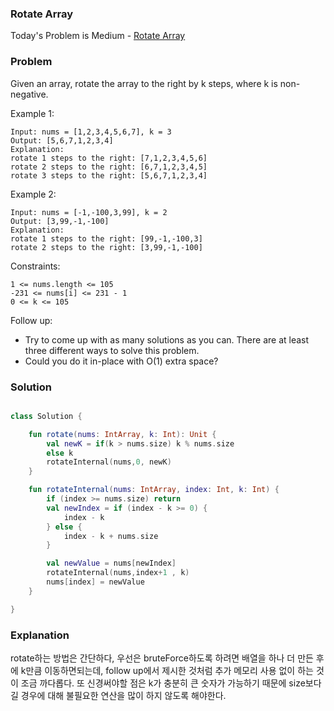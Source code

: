 ### Rotate Array


Today's Problem is Medium - [Rotate Array](https://leetcode.com/problems/rotate-array/)

### Problem

Given an array, rotate the array to the right by k steps, where k is non-negative.


 

Example 1:

```
Input: nums = [1,2,3,4,5,6,7], k = 3
Output: [5,6,7,1,2,3,4]
Explanation:
rotate 1 steps to the right: [7,1,2,3,4,5,6]
rotate 2 steps to the right: [6,7,1,2,3,4,5]
rotate 3 steps to the right: [5,6,7,1,2,3,4]
```

Example 2:

```
Input: nums = [-1,-100,3,99], k = 2
Output: [3,99,-1,-100]
Explanation: 
rotate 1 steps to the right: [99,-1,-100,3]
rotate 2 steps to the right: [3,99,-1,-100]
```

Constraints:

```
1 <= nums.length <= 105
-231 <= nums[i] <= 231 - 1
0 <= k <= 105
```


Follow up:

* Try to come up with as many solutions as you can. There are at least three different ways to solve this problem.
* Could you do it in-place with O(1) extra space?


### Solution

```kotlin

class Solution {

    fun rotate(nums: IntArray, k: Int): Unit {
        val newK = if(k > nums.size) k % nums.size
        else k
        rotateInternal(nums,0, newK)
    }

    fun rotateInternal(nums: IntArray, index: Int, k: Int) {
        if (index >= nums.size) return
        val newIndex = if (index - k >= 0) {
            index - k
        } else {
            index - k + nums.size
        }

        val newValue = nums[newIndex]
        rotateInternal(nums,index+1 , k)
        nums[index] = newValue
    }

}
```

### Explanation

rotate하는 방법은 간단하다, 우선은 bruteForce하도록 하려면 배열을 하나 더 만든 후에 k만큼 이동하면되는데, follow up에서 제시한 것처럼 추가 메모리 사용 없이 하는 것이 조금 까다롭다. 또 신경써야할 점은 k가 충분히 큰 숫자가 가능하기 때문에 size보다 길 경우에 대해 불필요한 연산을 많이 하지 않도록 해야한다.
